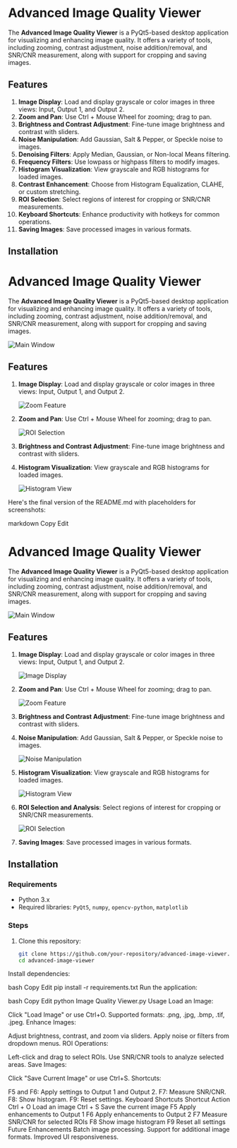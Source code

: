 # Advanced Image Quality Viewer

The **Advanced Image Quality Viewer** is a PyQt5-based desktop application for visualizing and enhancing image quality. It offers a variety of tools, including zooming, contrast adjustment, noise addition/removal, and SNR/CNR measurement, along with support for cropping and saving images.

## Features

1. **Image Display**: Load and display grayscale or color images in three views: Input, Output 1, and Output 2.
2. **Zoom and Pan**: Use Ctrl + Mouse Wheel for zooming; drag to pan.
3. **Brightness and Contrast Adjustment**: Fine-tune image brightness and contrast with sliders.
4. **Noise Manipulation**: Add Gaussian, Salt & Pepper, or Speckle noise to images.
5. **Denoising Filters**: Apply Median, Gaussian, or Non-local Means filtering.
6. **Frequency Filters**: Use lowpass or highpass filters to modify images.
7. **Histogram Visualization**: View grayscale and RGB histograms for loaded images.
8. **Contrast Enhancement**: Choose from Histogram Equalization, CLAHE, or custom stretching.
9. **ROI Selection**: Select regions of interest for cropping or SNR/CNR measurements.
10. **Keyboard Shortcuts**: Enhance productivity with hotkeys for common operations.
11. **Saving Images**: Save processed images in various formats.

## Installation
# Advanced Image Quality Viewer

The **Advanced Image Quality Viewer** is a PyQt5-based desktop application for visualizing and enhancing image quality. It offers a variety of tools, including zooming, contrast adjustment, noise addition/removal, and SNR/CNR measurement, along with support for cropping and saving images.

![Main Window](assets/screenshots/main_window.png)

## Features

1. **Image Display**: Load and display grayscale or color images in three views: Input, Output 1, and Output 2.

   ![Zoom Feature](assets/screenshots/zoom_feature.png)

2. **Zoom and Pan**: Use Ctrl + Mouse Wheel for zooming; drag to pan.

   ![ROI Selection](assets/screenshots/roi_selection.png)

3. **Brightness and Contrast Adjustment**: Fine-tune image brightness and contrast with sliders.

4. **Histogram Visualization**: View grayscale and RGB histograms for loaded images.

   ![Histogram View](assets/screenshots/histogram_view.png)


Here's the final version of the README.md with placeholders for screenshots:

markdown
Copy
Edit
# Advanced Image Quality Viewer

The **Advanced Image Quality Viewer** is a PyQt5-based desktop application for visualizing and enhancing image quality. It offers a variety of tools, including zooming, contrast adjustment, noise addition/removal, and SNR/CNR measurement, along with support for cropping and saving images.

![Main Window](assets/screenshots/main_window.png)

## Features

1. **Image Display**: Load and display grayscale or color images in three views: Input, Output 1, and Output 2.

   ![Image Display](assets/screenshots/image_display.png)

2. **Zoom and Pan**: Use Ctrl + Mouse Wheel for zooming; drag to pan.

   ![Zoom Feature](assets/screenshots/zoom_feature.png)

3. **Brightness and Contrast Adjustment**: Fine-tune image brightness and contrast with sliders.

4. **Noise Manipulation**: Add Gaussian, Salt & Pepper, or Speckle noise to images.

   ![Noise Manipulation](assets/screenshots/noise_manipulation.png)

5. **Histogram Visualization**: View grayscale and RGB histograms for loaded images.

   ![Histogram View](assets/screenshots/histogram_view.png)

6. **ROI Selection and Analysis**: Select regions of interest for cropping or SNR/CNR measurements.

   ![ROI Selection](assets/screenshots/roi_selection.png)

7. **Saving Images**: Save processed images in various formats.

## Installation

### Requirements

- Python 3.x
- Required libraries: `PyQt5`, `numpy`, `opencv-python`, `matplotlib`

### Steps

1. Clone this repository:
   ```bash
   git clone https://github.com/your-repository/advanced-image-viewer.git
   cd advanced-image-viewer
Install dependencies:

bash
Copy
Edit
pip install -r requirements.txt
Run the application:

bash
Copy
Edit
python Image Quality Viewer.py
Usage
Load an Image:

Click "Load Image" or use Ctrl+O.
Supported formats: .png, .jpg, .bmp, .tif, .jpeg.
Enhance Images:

Adjust brightness, contrast, and zoom via sliders.
Apply noise or filters from dropdown menus.
ROI Operations:

Left-click and drag to select ROIs.
Use SNR/CNR tools to analyze selected areas.
Save Images:

Click "Save Current Image" or use Ctrl+S.
Shortcuts:

F5 and F6: Apply settings to Output 1 and Output 2.
F7: Measure SNR/CNR.
F8: Show histogram.
F9: Reset settings.
Keyboard Shortcuts
Shortcut	Action
Ctrl + O	Load an image
Ctrl + S	Save the current image
F5	Apply enhancements to Output 1
F6	Apply enhancements to Output 2
F7	Measure SNR/CNR for selected ROIs
F8	Show image histogram
F9	Reset all settings
Future Enhancements
Batch image processing.
Support for additional image formats.
Improved UI responsiveness.
